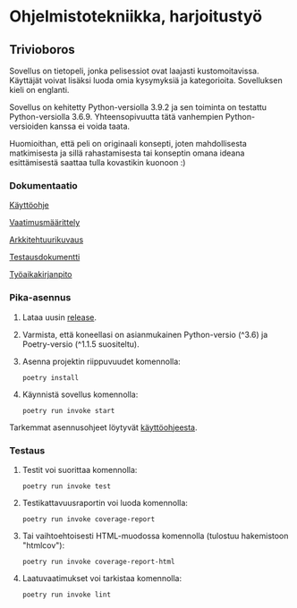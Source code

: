 # Ohjelmistotekniikka, harjoitustyö

## Trivioboros

Sovellus on tietopeli, jonka pelisessiot ovat laajasti kustomoitavissa. Käyttäjät voivat lisäksi luoda omia kysymyksiä ja kategorioita. Sovelluksen kieli on englanti.

Sovellus on kehitetty Python-versiolla 3.9.2 ja sen toiminta on testattu Python-versiolla 3.6.9. Yhteensopivuutta tätä vanhempien Python-versioiden kanssa ei voida taata.

Huomioithan, että peli on originaali konsepti, joten mahdollisesta matkimisesta ja sillä rahastamisesta tai konseptin omana ideana esittämisestä saattaa tulla kovastikin kuonoon :)

### Dokumentaatio

[Käyttöohje](https://github.com/samushka13/ot-harjoitustyo/blob/master/dokumentaatio/kayttoohje.md)

[Vaatimusmäärittely](https://github.com/samushka13/ot-harjoitustyo/blob/master/dokumentaatio/vaatimusmaarittely.md)

[Arkkitehtuurikuvaus](https://github.com/samushka13/ot-harjoitustyo/blob/master/dokumentaatio/arkkitehtuuri.md)

[Testausdokumentti](https://github.com/samushka13/ot-harjoitustyo/blob/master/dokumentaatio/testausdokumentti.md)

[Työaikakirjanpito](https://github.com/samushka13/ot-harjoitustyo/blob/master/dokumentaatio/tyoaikakirjanpito.md)

### Pika-asennus

1. Lataa uusin [release](https://github.com/samushka13/ot-harjoitustyo/releases).

2. Varmista, että koneellasi on asianmukainen Python-versio (^3.6) ja Poetry-versio (^1.1.5 suositeltu).

3. Asenna projektin riippuvuudet komennolla:

       poetry install

4. Käynnistä sovellus komennolla:

       poetry run invoke start

Tarkemmat asennusohjeet löytyvät [käyttöohjeesta](https://github.com/samushka13/ot-harjoitustyo/blob/master/dokumentaatio/kayttoohje.md).

### Testaus

1. Testit voi suorittaa komennolla: 

       poetry run invoke test

2. Testikattavuusraportin voi luoda komennolla:

       poetry run invoke coverage-report

3. Tai vaihtoehtoisesti HTML-muodossa komennolla (tulostuu hakemistoon "htmlcov"):

       poetry run invoke coverage-report-html

4. Laatuvaatimukset voi tarkistaa komennolla:

       poetry run invoke lint
